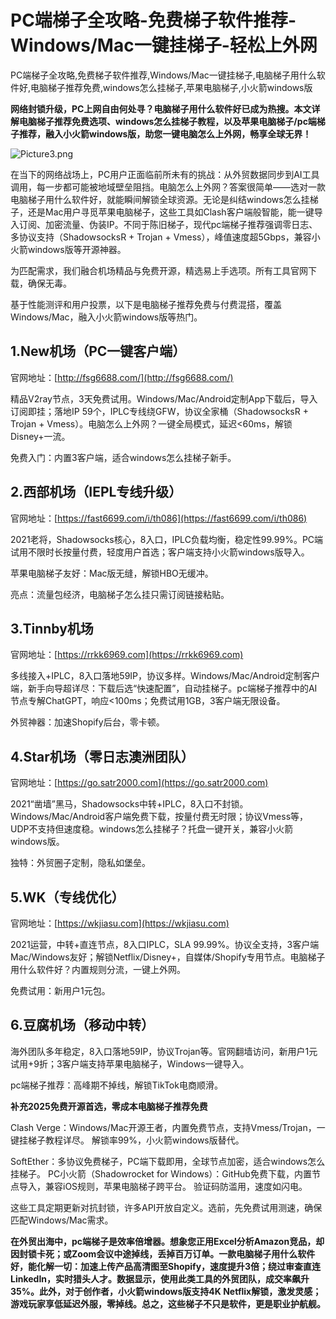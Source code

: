# PC端梯子全攻略-免费梯子软件推荐-Windows/Mac一键挂梯子-轻松上外网
PC端梯子全攻略,免费梯子软件推荐,Windows/Mac一键挂梯子,电脑梯子用什么软件好,电脑梯子推荐免费,windows怎么挂梯子,苹果电脑梯子,小火箭windows版

**网络封锁升级，PC上网自由何处寻？电脑梯子用什么软件好已成为热搜。本文详解电脑梯子推荐免费选项、windows怎么挂梯子教程，以及苹果电脑梯子/pc端梯子推荐，融入小火箭windows版，助您一键电脑怎么上外网，畅享全球无界！**

![Picture3.png](https://p.inari.site/usr/1819/68d48ed3455c1.png)

在当下的网络战场上，PC用户正面临前所未有的挑战：从外贸数据同步到AI工具调用，每一步都可能被地域壁垒阻挡。电脑怎么上外网？答案很简单——选对一款电脑梯子用什么软件好，就能瞬间解锁全球资源。无论是纠结windows怎么挂梯子，还是Mac用户寻觅苹果电脑梯子，这些工具如Clash客户端般智能，能一键导入订阅、加密流量、伪装IP。不同于陈旧梯子，现代pc端梯子推荐强调零日志、多协议支持（ShadowsocksR + Trojan + Vmess），峰值速度超5Gbps，兼容小火箭windows版等开源神器。

为匹配需求，我们融合机场精品与免费开源，精选易上手选项。所有工具官网下载，确保无毒。

基于性能测评和用户投票，以下是电脑梯子推荐免费与付费混搭，覆盖Windows/Mac，融入小火箭windows版等热门。

## 1.New机场（PC一键客户端） 
官网地址：[http://fsg6688.com/](http://fsg6688.com/)

精品V2ray节点，3天免费试用。Windows/Mac/Android定制App下载后，导入订阅即挂；落地IP 59个，IPLC专线绕GFW，协议全家桶（ShadowsocksR + Trojan + Vmess）。电脑怎么上外网？一键全局模式，延迟<60ms，解锁Disney+一流。

免费入门：内置3客户端，适合windows怎么挂梯子新手。

## 2.西部机场（IEPL专线升级） 
官网地址：[https://fast6699.com/i/th086](https://fast6699.com/i/th086)

2021老将，Shadowsocks核心，8入口，IPLC负载均衡，稳定性99.99%。PC端试用不限时长按量付费，轻度用户首选；客户端支持小火箭windows版导入。

苹果电脑梯子友好：Mac版无缝，解锁HBO无缓冲。

亮点：流量包经济，电脑梯子怎么挂只需订阅链接粘贴。

## 3.Tinnby机场
官网地址：[https://rrkk6969.com](https://rrkk6969.com)

多线接入+IPLC，8入口落地59IP，协议多样。Windows/Mac/Android定制客户端，新手向导超详尽：下载后选“快速配置”，自动挂梯子。pc端梯子推荐中的AI节点专解ChatGPT，响应<100ms；免费试用1GB，3客户端无限设备。

外贸神器：加速Shopify后台，零卡顿。

## 4.Star机场（零日志澳洲团队） 
官网地址：[https://go.satr2000.com](https://go.satr2000.com)

2021“凿墙”黑马，Shadowsocks中转+IPLC，8入口不封锁。Windows/Mac/Android客户端免费下载，按量付费无时限；协议Vmess等，UDP不支持但速度稳。windows怎么挂梯子？托盘一键开关，兼容小火箭windows版。

独特：外贸圈子定制，隐私如堡垒。

## 5.WK（专线优化） 
官网地址：[https://wkjiasu.com](https://wkjiasu.com)

2021运营，中转+直连节点，8入口IPLC，SLA 99.99%。协议全支持，3客户端Mac/Windows友好；解锁Netflix/Disney+，自媒体/Shopify专用节点。电脑梯子用什么软件好？内置规则分流，一键上外网。

免费试用：新用户1元包。

## 6.豆腐机场（移动中转） 
海外团队多年稳定，8入口落地59IP，协议Trojan等。官网翻墙访问，新用户1元试用+9折；3客户端支持苹果电脑梯子，Windows一键导入。

pc端梯子推荐：高峰期不掉线，解锁TikTok电商顺滑。

**补充2025免费开源首选，零成本电脑梯子推荐免费**

Clash Verge：Windows/Mac开源王者，内置免费节点，支持Vmess/Trojan，一键挂梯子教程详尽。 解锁率99%，小火箭windows版替代。

SoftEther：多协议免费梯子，PC端下载即用，全球节点加密，适合windows怎么挂梯子。
PC小火箭（Shadowrocket for Windows）：GitHub免费下载，内置节点导入，兼容iOS规则，苹果电脑梯子跨平台。 验证码防滥用，速度如闪电。

这些工具定期更新对抗封锁，许多API开放自定义。选前，先免费试用测速，确保匹配Windows/Mac需求。

**在外贸出海中，pc端梯子是效率倍增器。想象您正用Excel分析Amazon竞品，却因封锁卡死；或Zoom会议中途掉线，丢掉百万订单。一款电脑梯子用什么软件好，能化解一切：加速上传产品高清图至Shopify，速度提升3倍；绕过审查直连LinkedIn，实时猎头人才。数据显示，使用此类工具的外贸团队，成交率飙升35%。此外，对于创作者，小火箭windows版支持4K Netflix解锁，激发灵感；游戏玩家享低延迟外服，零掉线。总之，这些梯子不只是软件，更是职业护航舰。**
